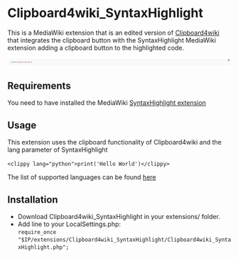 # Clipboard4wiki_SyntaxHighlight

This is a MediaWiki extension that is an edited version of [Clipboard4wiki]("https://github.com/narizhny/Clipboard4wiki") that integrates the clipboard button with the SyntaxHighlight MediaWiki extension adding a clipboard button to the highlighted code.

<p align='left'>
<img src="https://github.com/esteban180sx/Clipboard4wiki_SyntaxHighlight/blob/main/screenshot.png?raw=true">
</p>

## Requirements

You need to have installed the MediaWiki [SyntaxHighlight extension](https://www.mediawiki.org/wiki/Extension:SyntaxHighlight)

## Usage

This extension uses the clipboard functionality of Clipboard4wiki and the lang parameter of SyntaxHighlight

`<clippy lang="python">print('Hello World')</clippy>`

The list of supported languages can be found [here](https://www.mediawiki.org/wiki/Extension:SyntaxHighlight#Supported_languages)

## Installation

- Download Clipboard4wiki_SyntaxHighlight in your extensions/ folder.
- Add line to your LocalSettings.php:<br/>
  `require_once "$IP/extensions/Clipboard4wiki_SyntaxHighlight/Clipboard4wiki_SyntaxHighlight.php";`
